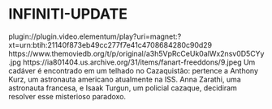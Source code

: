 # INFINITI-UPDATE

<item>
<title>[COLOR silver][B] INFINITI - MINISÉRIE [/COLOR][/B][COLOR yellow]  FULL HD  [B][/COLOR][/B]</title>
<link>plugin://plugin.video.elementum/play?uri=magnet:?xt=urn:btih:21140f873eb49cc277f7e41c4708684280c90d29</link>
<thumbnail>https://www.themoviedb.org/t/p/original/a3h5VpRcCeUk0alWx2nsv0D5CYy.jpg</thumbnail>
<fanart>https://ia801404.us.archive.org/31/items/fanart-freeddons/9.jpeg</fanart>
<info>Um cadáver é encontrado em um telhado no Cazaquistão: pertence a Anthony Kurz, um astronauta americano atualmente na ISS. Anna Zarathi, uma astronauta francesa, e Isaak Turgun, um policial cazaque, decidiram resolver esse misterioso paradoxo.</info>
</item>
